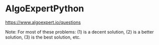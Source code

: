 # AlgoExpertPython
https://www.algoexpert.io/questions

Note: For most of these problems: (1) is a decent solution, (2) is a better solution, (3) is the best solution, etc.
